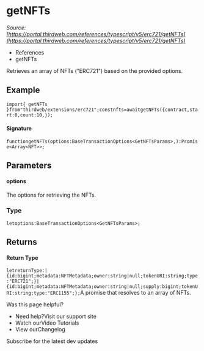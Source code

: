# getNFTs

*Source: [https://portal.thirdweb.com/references/typescript/v5/erc721/getNFTs](https://portal.thirdweb.com/references/typescript/v5/erc721/getNFTs)*

* References
* getNFTs

Retrieves an array of NFTs ("ERC721") based on the provided options.

## Example

`import{ getNFTs }from"thirdweb/extensions/erc721";constnfts=awaitgetNFTs({contract,start:0,count:10,});`
#### Signature

`functiongetNFTs(options:BaseTransactionOptions<GetNFTsParams>,):Promise<Array<NFT>>;`
## Parameters

#### options

The options for retrieving the NFTs.

### Type

`letoptions:BaseTransactionOptions<GetNFTsParams>;`
## Returns

#### Return Type

`letreturnType:|{id:bigint;metadata:NFTMetadata;owner:string|null;tokenURI:string;type:"ERC721";}|{id:bigint;metadata:NFTMetadata;owner:string|null;supply:bigint;tokenURI:string;type:"ERC1155";};`A promise that resolves to an array of NFTs.

Was this page helpful?

* Need help?Visit our support site
* Watch ourVideo Tutorials
* View ourChangelog

Subscribe for the latest dev updates

